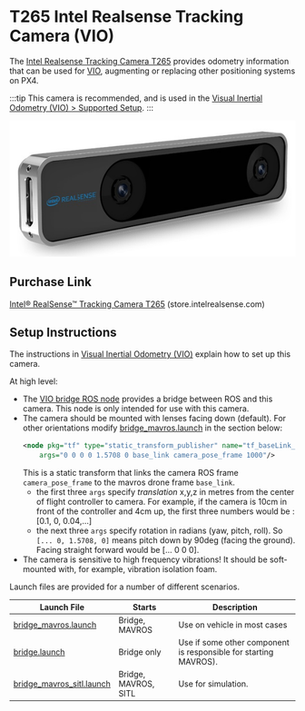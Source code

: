 # T265 Intel Realsense Tracking Camera (VIO)

The [Intel Realsense Tracking Camera T265](https://www.intelrealsense.com/tracking-camera-t265/) provides odometry information that can be used for [VIO](../computer_vision/visual_inertial_odometry.md), augmenting or replacing other positioning systems on PX4.

:::tip
This camera is recommended, and is used in the [Visual Inertial Odometry (VIO) > Supported Setup](../computer_vision/visual_inertial_odometry.md#supported_setup).
:::

![Intel Realsense Tracking Camera T265 - Angled Image](../../assets/peripherals/camera_vio/t265_intel_realsense_tracking_camera_photo_angle.jpg)


## Purchase Link

[Intel® RealSense™ Tracking Camera T265](https://store.intelrealsense.com/buy-intel-realsense-tracking-camera-t265.html) (store.intelrealsense.com)


## Setup Instructions

The instructions in [Visual Inertial Odometry (VIO)](../computer_vision/visual_inertial_odometry.md) explain how to set up this camera.

At high level:
- The [VIO bridge ROS node](https://github.com/Auterion/VIO_bridge) provides a bridge between ROS and this camera.
  This node is only intended for use with this camera.
- The camera should be mounted with lenses facing down (default).
  For other orientations modify [bridge_mavros.launch](https://github.com/Auterion/VIO/blob/master/launch/bridge_mavros.launch) in the section below:
    ```xml
    <node pkg="tf" type="static_transform_publisher" name="tf_baseLink_cameraPose"
        args="0 0 0 0 1.5708 0 base_link camera_pose_frame 1000"/>
    ```
   This is a static transform that links the camera ROS frame `camera_pose_frame` to the mavros drone frame `base_link`.
   - the first three `args` specify *translation* x,y,z in metres from the center of flight controller to camera.
     For example, if the camera is 10cm in front of the controller and 4cm up, the first three numbers would be : [0.1, 0, 0.04,...]
   - the next three `args` specify rotation in radians (yaw, pitch, roll).
     So `[... 0, 1.5708, 0]` means pitch down by 90deg (facing the ground). Facing straight forward would be [... 0 0 0].
- The camera is sensitive to high frequency vibrations!
  It should be soft-mounted with, for example, vibration isolation foam.


<span id="launch_files"></span>
Launch files are provided for a number of different scenarios.

Launch File | Starts | Description
--- | --- | ---
[bridge_mavros.launch](https://github.com/Auterion/VIO/blob/master/launch/bridge_mavros.launch) | Bridge, MAVROS | Use on vehicle in most cases
[bridge.launch](https://github.com/Auterion/VIO/blob/master/launch/bridge.launch) | Bridge only | Use if some other component is responsible for starting MAVROS).
[bridge_mavros_sitl.launch](https://github.com/Auterion/VIO/blob/master/launch/bridge_mavros_sitl.launch) | Bridge, MAVROS, SITL| Use for simulation.